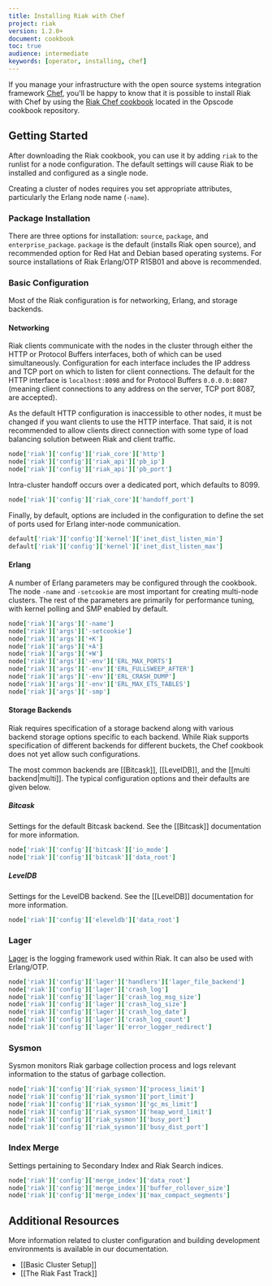 ```yaml
---
title: Installing Riak with Chef
project: riak
version: 1.2.0+
document: cookbook
toc: true
audience: intermediate
keywords: [operator, installing, chef]
---
```


If you manage your infrastructure with the open source systems integration
framework [Chef](http://www.opscode.com/chef/), you'll be happy to know that it
is possible to install Riak with Chef by using the [Riak Chef
cookbook](http://community.opscode.com/cookbooks/riak) located in the Opscode
cookbook repository.

## Getting Started

After downloading the Riak cookbook, you can use it by adding `riak` to the
runlist for a node configuration. The default settings will cause Riak to be
installed and configured as a single node.

Creating a cluster of nodes requires you set appropriate attributes,
particularly the Erlang node name (`-name`).

### Package Installation

There are three options for installation: `source`, `package`, and
`enterprise_package`. `package` is the default (installs Riak open source),
and recommended option for Red Hat and Debian based operating systems. For
source installations of Riak Erlang/OTP R15B01 and above is recommended.

### Basic Configuration

Most of the Riak configuration is for networking, Erlang, and storage
backends.

#### Networking

Riak clients communicate with the nodes in the cluster through either the HTTP
or Protocol Buffers interfaces, both of which can be used simultaneously.
Configuration for each interface includes the IP address and TCP port on which
to listen for client connections. The default for the HTTP interface is
`localhost:8098` and for Protocol Buffers `0.0.0.0:8087` (meaning client
connections to any address on the server, TCP port 8087, are accepted).

As the default HTTP configuration is inaccessible to other nodes, it must be
changed if you want clients to use the HTTP interface. That said, it is not
recommended to allow clients direct connection with some type of load
balancing solution between Riak and client traffic.

```ruby
node['riak']['config']['riak_core']['http']
node['riak']['config']['riak_api']['pb_ip']
node['riak']['config']['riak_api']['pb_port']
```

Intra-cluster handoff occurs over a dedicated port, which defaults to 8099.

```ruby
node['riak']['config']['riak_core']['handoff_port']
```

Finally, by default, options are included in the configuration to define the
set of ports used for Erlang inter-node communication.

```ruby
default['riak']['config']['kernel']['inet_dist_listen_min']
default['riak']['config']['kernel']['inet_dist_listen_max']
```

#### Erlang

A number of Erlang parameters may be configured through the cookbook. The node
`-name` and `-setcookie` are most important for creating multi-node clusters.
The rest of the parameters are primarily for performance tuning, with kernel
polling and SMP enabled by default.

```ruby
node['riak']['args']['-name']
node['riak']['args']['-setcookie']
node['riak']['args']['+K']
node['riak']['args']['+A']
node['riak']['args']['+W']
node['riak']['args']['-env']['ERL_MAX_PORTS']
node['riak']['args']['-env']['ERL_FULLSWEEP_AFTER']
node['riak']['args']['-env']['ERL_CRASH_DUMP']
node['riak']['args']['-env']['ERL_MAX_ETS_TABLES']
node['riak']['args']['-smp']
```

#### Storage Backends

Riak requires specification of a storage backend along with various backend
storage options specific to each backend. While Riak supports specification of
different backends for different buckets, the Chef cookbook does not yet allow
such configurations.

The most common backends are [[Bitcask]], [[LevelDB]], and the [[multi
backend|multi]]. The typical configuration options and their defaults are
given below.

##### Bitcask
Settings for the default Bitcask backend. See the [[Bitcask]] documentation
for more information.

```ruby
node['riak']['config']['bitcask']['io_mode']
node['riak']['config']['bitcask']['data_root']
```

##### LevelDB

Settings for the LevelDB backend. See the [[LevelDB]] documentation for more
information.

```ruby
node['riak']['config']['eleveldb']['data_root']
```

### Lager

[Lager](https://github.com/basho/lager) is the logging framework used within
Riak. It can also be used with Erlang/OTP.

```ruby
node['riak']['config']['lager']['handlers']['lager_file_backend']
node['riak']['config']['lager']['crash_log']
node['riak']['config']['lager']['crash_log_msg_size']
node['riak']['config']['lager']['crash_log_size']
node['riak']['config']['lager']['crash_log_date']
node['riak']['config']['lager']['crash_log_count']
node['riak']['config']['lager']['error_logger_redirect']
```

### Sysmon

Sysmon monitors Riak garbage collection process and logs relevant information
to the status of garbage collection.

```ruby
node['riak']['config']['riak_sysmon']['process_limit']
node['riak']['config']['riak_sysmon']['port_limit']
node['riak']['config']['riak_sysmon']['gc_ms_limit']
node['riak']['config']['riak_sysmon']['heap_word_limit']
node['riak']['config']['riak_sysmon']['busy_port']
node['riak']['config']['riak_sysmon']['busy_dist_port']
```

### Index Merge

Settings pertaining to Secondary Index and Riak Search indices.

```ruby
node['riak']['config']['merge_index']['data_root']
node['riak']['config']['merge_index']['buffer_rollover_size']
node['riak']['config']['merge_index']['max_compact_segments']
```

## Additional Resources

More information related to cluster configuration and building development
environments is available in our documentation.

* [[Basic Cluster Setup]]
* [[The Riak Fast Track]]
